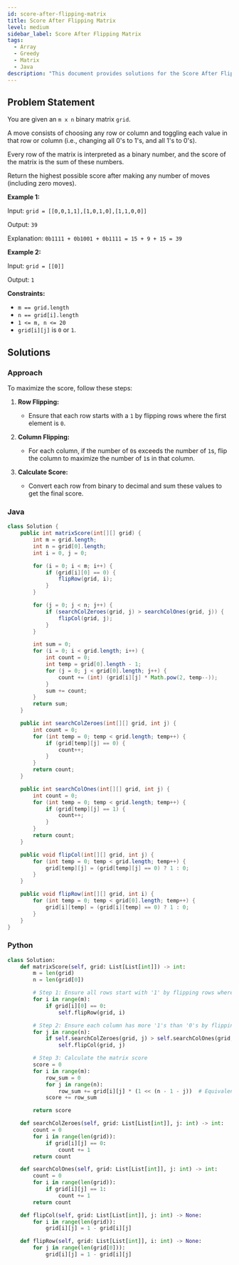 ```yaml
---
id: score-after-flipping-matrix
title: Score After Flipping Matrix
level: medium
sidebar_label: Score After Flipping Matrix
tags:
  - Array
  - Greedy
  - Matrix
  - Java
description: "This document provides solutions for the Score After Flipping Matrix problem."
---
```


## Problem Statement

You are given an `m x n` binary matrix `grid`.

A move consists of choosing any row or column and toggling each value in that row or column (i.e., changing all 0's to 1's, and all 1's to 0's).

Every row of the matrix is interpreted as a binary number, and the score of the matrix is the sum of these numbers.

Return the highest possible score after making any number of moves (including zero moves).

**Example 1:**

Input: `grid = [[0,0,1,1],[1,0,1,0],[1,1,0,0]]`

Output: `39`

Explanation: `0b1111 + 0b1001 + 0b1111 = 15 + 9 + 15 = 39`

**Example 2:**

Input: `grid = [[0]]`

Output: `1`

**Constraints:**

- `m == grid.length`
- `n == grid[i].length`
- `1 <= m, n <= 20`
- `grid[i][j]` is `0` or `1`.

## Solutions

### Approach

To maximize the score, follow these steps:

1. **Row Flipping:**

   - Ensure that each row starts with a `1` by flipping rows where the first element is `0`.

2. **Column Flipping:**

   - For each column, if the number of `0`s exceeds the number of `1`s, flip the column to maximize the number of `1`s in that column.

3. **Calculate Score:**
   - Convert each row from binary to decimal and sum these values to get the final score.

### Java

```java
class Solution {
    public int matrixScore(int[][] grid) {
        int m = grid.length;
        int n = grid[0].length;
        int i = 0, j = 0;

        for (i = 0; i < m; i++) {
            if (grid[i][0] == 0) {
                flipRow(grid, i);
            }
        }

        for (j = 0; j < n; j++) {
            if (searchColZeroes(grid, j) > searchColOnes(grid, j)) {
                flipCol(grid, j);
            }
        }

        int sum = 0;
        for (i = 0; i < grid.length; i++) {
            int count = 0;
            int temp = grid[0].length - 1;
            for (j = 0; j < grid[0].length; j++) {
                count += (int) (grid[i][j] * Math.pow(2, temp--));
            }
            sum += count;
        }
        return sum;
    }

    public int searchColZeroes(int[][] grid, int j) {
        int count = 0;
        for (int temp = 0; temp < grid.length; temp++) {
            if (grid[temp][j] == 0) {
                count++;
            }
        }
        return count;
    }

    public int searchColOnes(int[][] grid, int j) {
        int count = 0;
        for (int temp = 0; temp < grid.length; temp++) {
            if (grid[temp][j] == 1) {
                count++;
            }
        }
        return count;
    }

    public void flipCol(int[][] grid, int j) {
        for (int temp = 0; temp < grid.length; temp++) {
            grid[temp][j] = (grid[temp][j] == 0) ? 1 : 0;
        }
    }

    public void flipRow(int[][] grid, int i) {
        for (int temp = 0; temp < grid[0].length; temp++) {
            grid[i][temp] = (grid[i][temp] == 0) ? 1 : 0;
        }
    }
}
```

### Python

```Python
class Solution:
    def matrixScore(self, grid: List[List[int]]) -> int:
        m = len(grid)
        n = len(grid[0])

        # Step 1: Ensure all rows start with '1' by flipping rows where grid[i][0] == 0
        for i in range(m):
            if grid[i][0] == 0:
                self.flipRow(grid, i)

        # Step 2: Ensure each column has more '1's than '0's by flipping columns if necessary
        for j in range(n):
            if self.searchColZeroes(grid, j) > self.searchColOnes(grid, j):
                self.flipCol(grid, j)

        # Step 3: Calculate the matrix score
        score = 0
        for i in range(m):
            row_sum = 0
            for j in range(n):
                row_sum += grid[i][j] * (1 << (n - 1 - j))  # Equivalent to grid[i][j] * 2^(n-1-j)
            score += row_sum

        return score

    def searchColZeroes(self, grid: List[List[int]], j: int) -> int:
        count = 0
        for i in range(len(grid)):
            if grid[i][j] == 0:
                count += 1
        return count

    def searchColOnes(self, grid: List[List[int]], j: int) -> int:
        count = 0
        for i in range(len(grid)):
            if grid[i][j] == 1:
                count += 1
        return count

    def flipCol(self, grid: List[List[int]], j: int) -> None:
        for i in range(len(grid)):
            grid[i][j] = 1 - grid[i][j]

    def flipRow(self, grid: List[List[int]], i: int) -> None:
        for j in range(len(grid[0])):
            grid[i][j] = 1 - grid[i][j]

```
